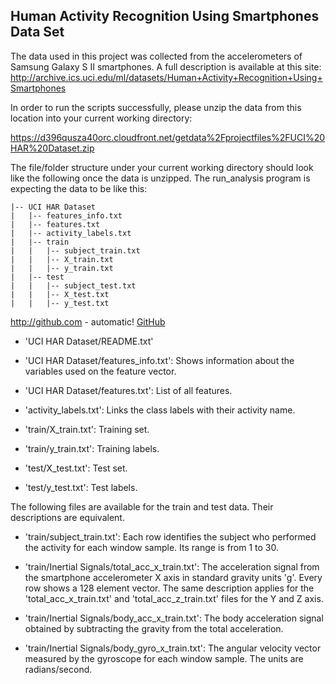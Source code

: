 ## Human Activity Recognition Using Smartphones Data Set 

The data used in this project was collected from the accelerometers of Samsung Galaxy S II smartphones. A full description is available at this site: http://archive.ics.uci.edu/ml/datasets/Human+Activity+Recognition+Using+Smartphones

In order to run the scripts successfully, please unzip the data from this location into your current working directory: 

https://d396qusza40orc.cloudfront.net/getdata%2Fprojectfiles%2FUCI%20HAR%20Dataset.zip 

The file/folder structure under your current working directory should look like the following once the data is unzipped. The run_analysis program is expecting the data to be like this:

```
|-- UCI HAR Dataset
|   |-- features_info.txt
|   |-- features.txt
|   |-- activity_labels.txt
|   |-- train
|   |   |-- subject_train.txt
|   |   |-- X_train.txt
|   |   |-- y_train.txt
|   |-- test
|   |   |-- subject_test.txt
|   |   |-- X_test.txt
|   |   |-- y_test.txt
```

http://github.com - automatic!
[GitHub](http://github.com)

- 'UCI HAR Dataset/README.txt'

- 'UCI HAR Dataset/features_info.txt': Shows information about the variables used on the feature vector.

- 'UCI HAR Dataset/features.txt': List of all features.

- 'activity_labels.txt': Links the class labels with their activity name.

- 'train/X_train.txt': Training set.

- 'train/y_train.txt': Training labels.

- 'test/X_test.txt': Test set.

- 'test/y_test.txt': Test labels.

The following files are available for the train and test data. Their descriptions are equivalent. 

- 'train/subject_train.txt': Each row identifies the subject who performed the activity for each window sample. Its range is from 1 to 30. 

- 'train/Inertial Signals/total_acc_x_train.txt': The acceleration signal from the smartphone accelerometer X axis in standard gravity units 'g'. Every row shows a 128 element vector. The same description applies for the 'total_acc_x_train.txt' and 'total_acc_z_train.txt' files for the Y and Z axis. 

- 'train/Inertial Signals/body_acc_x_train.txt': The body acceleration signal obtained by subtracting the gravity from the total acceleration. 

- 'train/Inertial Signals/body_gyro_x_train.txt': The angular velocity vector measured by the gyroscope for each window sample. The units are radians/second. 

